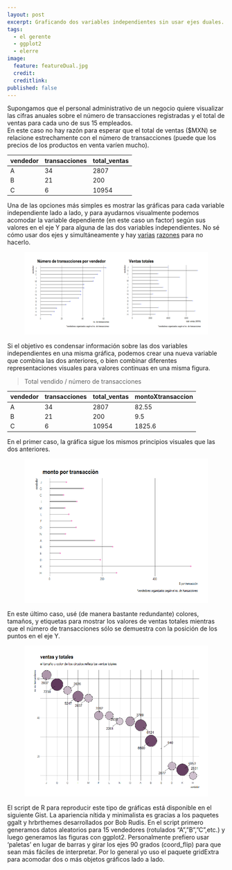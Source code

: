 ```yaml
---
layout: post
excerpt: Graficando dos variables independientes sin usar ejes duales.
tags:
  - el gerente
  - ggplot2
  - elerre
image:
  feature: featureDual.jpg
  credit:
  creditlink:
published: false
---
```


Supongamos que el personal administrativo de un negocio quiere visualizar las cifras anuales sobre el número de transacciones registradas y el total de ventas para cada uno de sus 15 empleados.  
En este caso no hay razón para esperar que el total de ventas ($MXN) se relacione estrechamente con el número de transacciones (puede que los precios de los productos en venta varíen mucho).  

| vendedor | transacciones | total_ventas |
|----------|---------------|--------------|
| A        | 34            | 2807         |
| B        | 21            | 200          |
| C        | 6             | 10954        |

Una de las opciones más simples es mostrar las gráficas para cada variable independiente lado a lado, y para ayudarnos visualmente podemos acomodar la variable dependiente (en este caso un factor) según sus valores en el eje Y para alguna de las dos variables independientes. No sé cómo usar dos ejes y simultáneamente y hay [varias](http://www.storytellingwithdata.com/blog/2016/2/1/be-gone-dual-y-axis) [razones](http://www.storytellingwithdata.com/blog/2011/05/secondary-y-axis) para no hacerlo.

<figure>
    <a href="/images/lollp1.png"><img src="/images/lollp1.png"></a>
        <figcaption></figcaption>
</figure>

Si el objetivo es condensar información sobre las dos variables independientes en una misma gráfica, podemos crear una nueva variable que combina las dos anteriores, o bien combinar diferentes representaciones visuales para valores continuas en una misma figura. 

> Total vendido / número de transacciones

| vendedor | transacciones | total_ventas | montoXtransaccion |
|----------|---------------|--------------|-------------------|
| A        | 34            | 2807         | 82.55             |
| B        | 21            | 200          | 9.5               |
| C        | 6             | 10954        | 1825.6            |

En el primer caso, la gráfica sigue los mismos principios visuales que las dos anteriores.

<figure>
    <a href="/images/lollp2.png"><img src="/images/lollp2.png"></a>
        <figcaption></figcaption>
</figure>

En este último caso, usé (de manera bastante redundante) colores, tamaños, y etiquetas para mostrar los valores de ventas totales mientras que el número de transacciones sólo se demuestra con la posición de los puntos en el eje Y. 

<figure>
    <a href="/images/lollp3.png"><img src="/images/lollp3.png"></a>
        <figcaption></figcaption>
</figure>

El script de R para reproducir este tipo de gráficas está disponible en el siguiente Gist. La apariencia nítida y minimalista es gracias a los paquetes ggalt y hrbrthemes desarrollados por Bob Rudis. En el script primero generamos datos aleatorios para 15 vendedores (rotulados “A”,”B”,”C”,etc.) y luego generamos las figuras con ggplot2. Personalmente prefiero usar ‘paletas’ en lugar de barras y girar los ejes 90 grados (coord_flip) para que sean más fáciles de interpretar. Por lo general yo uso el paquete gridExtra para acomodar dos o más objetos gráficos lado a lado.

